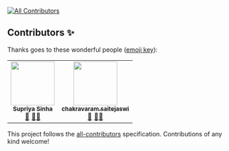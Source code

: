 <!-- ALL-CONTRIBUTORS-BADGE:START - Do not remove or modify this section -->
[![All Contributors](https://img.shields.io/badge/all_contributors-2-orange.svg?style=flat-square)](#contributors-)
<!-- ALL-CONTRIBUTORS-BADGE:END -->

## Contributors ✨

Thanks goes to these wonderful people ([emoji key](https://allcontributors.org/docs/en/emoji-key)):

<!-- ALL-CONTRIBUTORS-LIST:START - Do not remove or modify this section -->
<!-- prettier-ignore-start -->
<!-- markdownlint-disable -->
<table>
  <tr>
    <td align="center"><a href="https://github.com/supriyasinhaa"><img src="https://avatars.githubusercontent.com/u/47394534?v=4?s=100" width="100px;" alt=""/><br /><sub><b>Supriya Sinha</b></sub></a><br /><a href="#maintenance-supriyasinhaa" title="Maintenance">🚧</a> <a href="#mentoring-supriyasinhaa" title="Mentoring">🧑‍🏫</a></td>
    <td align="center"><a href="https://docs.microsoft.com/en-gb/users/chakravaramsaitejaswi-5882/"><img src="https://avatars.githubusercontent.com/u/50818486?v=4?s=100" width="100px;" alt=""/><br /><sub><b>chakravaram.saitejaswi</b></sub></a><br /><a href="#maintenance-05saitejaswi" title="Maintenance">🚧</a> <a href="#mentoring-05saitejaswi" title="Mentoring">🧑‍🏫</a></td>
  </tr>
</table>

<!-- markdownlint-restore -->
<!-- prettier-ignore-end -->

<!-- ALL-CONTRIBUTORS-LIST:END -->

This project follows the [all-contributors](https://github.com/all-contributors/all-contributors) specification. Contributions of any kind welcome!
